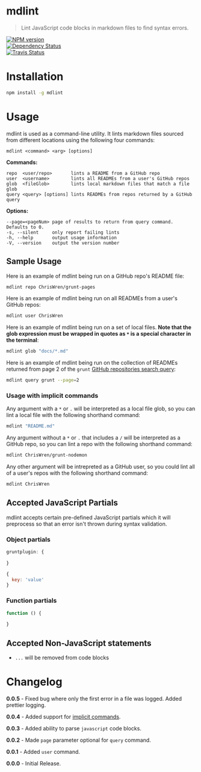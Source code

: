 # mdlint
> Lint JavaScript code blocks in markdown files to find syntax errors.

[![NPM version](https://badge.fury.io/js/mdlint.png)](http://badge.fury.io/js/mdlint)  
[![Dependency Status](https://gemnasium.com/ChrisWren/mdlint.png)](https://gemnasium.com/ChrisWren/mdlint)  
[![Travis Status](https://travis-ci.org/ChrisWren/mdlint.png)](https://travis-ci.org/ChrisWren/mdlint)

# Installation
```bash
npm install -g mdlint
```

# Usage

mdlint is used as a command-line utility. It lints markdown files sourced from different locations using the following four commands:

    mdlint <command> <arg> [options]

**Commands:**

    repo  <user/repo>       lints a README from a GitHub repo
    user  <username>        lints all READMEs from a user's GitHub repos
    glob  <fileGlob>        lints local markdown files that match a file glob
    query <query> [options] lints READMEs from repos returned by a GitHub query

**Options:**

    --page=<pageNum> page of results to return from query command. Defaults to 0.
    -s, --silent     only report failing lints
    -h, --help       output usage information
    -V, --version    output the version number

## Sample Usage

Here is an example of mdlint being run on a GitHub repo's README file:
```bash
mdlint repo ChrisWren/grunt-pages
```

Here is an example of mdlint being run on all READMEs from a user's GitHub repos:
```bash
mdlint user ChrisWren
```

Here is an example of mdlint being run on a set of local files. **Note that the glob expression must be wrapped in quotes as `*` is a special character in the terminal**:
```bash
mdlint glob "docs/*.md"
```

Here is an example of mdlint being run on the collection of READMEs returned from page 2 of the `grunt` [GitHub repositories search query](http://developer.github.com/v3/search/#search-repositories):
```bash
mdlint query grunt --page=2
```

### Usage with implicit commands

Any argument with a `*` or `.` will be interpreted as a local file glob, so you can lint a local file with the following shorthand command:
```bash
mdlint "README.md"
```

Any argument without a `*` or `.` that includes a `/` will be interpreted as a GitHub repo, so you can lint a repo with the following shorthand command:
```bash
mdlint ChrisWren/grunt-nodemon
```

Any other argument will be intrepreted as a GitHub user, so you could lint all of a user's repos with the following shorthand command:
```bash
mdlint ChrisWren
```

## Accepted JavaScript Partials

mdlint accepts certain pre-defined JavaScript partials which it will preprocess so that an error isn't thrown during syntax validation.

### Object partials

```js
gruntplugin: {
  
}
```

```js
{
  key: 'value'
}
```

### Function partials
```js
function () {
  
}
```

## Accepted Non-JavaScript statements

- `...` will be removed from code blocks

# Changelog

**0.0.5** - Fixed bug where only the first error in a file was logged. Added prettier logging.

**0.0.4** - Added support for [implicit commands](https://github.com/ChrisWren/mdlint#usage-with-implicit-commands).

**0.0.3** - Added ability to parse `javascript` code blocks.

**0.0.2** - Made `page` parameter optional for `query` command.

**0.0.1** - Added `user` command.

**0.0.0** - Initial Release.
